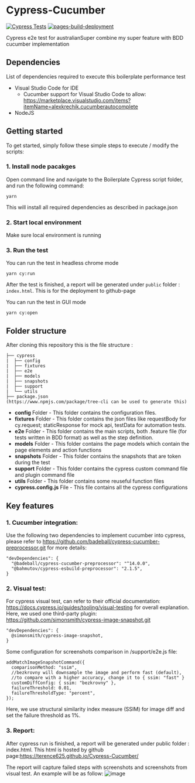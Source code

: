 # Cypress-Cucumber
[![Cypress Tests](https://github.com/Terence625/Cypress-Cucumber/actions/workflows/main.yml/badge.svg)](https://github.com/Terence625/Cypress-Cucumber/actions/workflows/main.yml)
[![pages-build-deployment](https://github.com/Terence625/Cypress-Cucumber/actions/workflows/pages/pages-build-deployment/badge.svg)](https://github.com/Terence625/Cypress-Cucumber/actions/workflows/pages/pages-build-deployment)

Cypress e2e test for australianSuper combine my super feature with BDD cucumber implementation
## Dependencies
List of dependencies required to execute this boilerplate performance test
* Visual Studio Code for IDE
  * Cucumber support for Visual Studio Code to allow: https://marketplace.visualstudio.com/items?itemName=alexkrechik.cucumberautocomplete
* NodeJS
## Getting started
To get started, simply follow these simple steps to execute / modify the scripts:
### 1. Install node pacakges
Open command line and navigate to the Boilerplate Cypress script folder, and run the following command:
``` ms-dos
yarn
```
This will install all required dependencies as described in package.json
### 2. Start local environment
Make sure local environment is running
### 3. Run the test
You can run the test in headless chrome mode
``` ms-dos
yarn cy:run
```
After the test is finished, a report will be generated under ```public``` folder : ```index.html```. This is for the deployment to github-page

You can run the test in GUI mode
``` ms-dos
yarn cy:open
```
## Folder structure
After cloning this repository this is the file structure :
```
├── cypress
|  ├── config
|  ├── fixtures
|  ├── e2e
|  ├── models
|  ├── snapshots
|  ├── support
|  └── utils
├── package.json
(https://www.npmjs.com/package/tree-cli can be used to generate this)
```
* **config** Folder - This folder contains the configuration files.
* **fixtures** Folder - This folder contains the json files like requestBody for cy.request; staticResponse for mock api, testData for automation tests.
* **e2e** Folder - This folder contains the main scripts, both .feature file (for tests written in BDD format) as well as the step definition.
* **models** Folder - This folder contains the page models which contain the page elements and action functions
* **snapshots** Folder - This folder contains the snapshots that are token during the test
* **support** Folder - This folder contains the cypress custom command file and plugin command file
* **utils** Folder - This folder contains some reuseful function files
* **cypress.config.js** File - This file contains all the cypress configurations

## Key features
### 1. Cucumber integration:
Use the following two dependencies to implement cucumber into cypress, please refer to https://github.com/badeball/cypress-cucumber-preprocessor.git for more details:
``` ms-dos
"devDependencies": {
  "@badeball/cypress-cucumber-preprocessor": "^14.0.0",
  "@bahmutov/cypress-esbuild-preprocessor": "2.1.5",
}
```
### 2. Visual test:
For cypress visual test, can refer to their official documentation: https://docs.cypress.io/guides/tooling/visual-testing for overall explanation.
Here, we used one third-party plugin: https://github.com/simonsmith/cypress-image-snapshot.git
``` ms-dos
"devDependencies": {
  @simonsmith/cypress-image-snapshot,
}
```
Some configuration for screenshots comparison in /support/e2e.js file:
``` ms-dos
addMatchImageSnapshotCommand({
  comparisonMethod: "ssim",
  //bezkrovny will downsample the image and perform fast (default), 
  //to compare with a higher accuracy, change it to { ssim: "fast" }
  customDiffConfig: { ssim: "bezkrovny" },
  failureThreshold: 0.01,
  failureThresholdType: "percent",
});
```
Here, we use structural similarity index measure (SSIM) for image diff and set the failure threshold as 1%.
### 3. Report:
After cypress run is finished, a report will be generated under public folder : index.html. This html is hosted by github page:https://terence625.github.io/Cypress-Cucumber/

The report will capture failed steps with screenshots and screenshots from visual test. An example will be as follow:
![image](https://user-images.githubusercontent.com/46805148/205429921-a0c03254-2f17-4c47-8c22-ef998354e13e.png)
